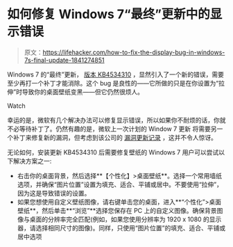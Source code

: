# 如何修复 Windows 7“最终”更新中的显示错误

> 原文：<https://lifehacker.com/how-to-fix-the-display-bug-in-windows-7s-final-update-1841274851>

Windows 7 的“最终”更新， [版本 KB4534310](https://support.microsoft.com/en-us/help/4534310/windows-7-update-kb4534310?ranMID=43674&ranEAID=je6NUbpObpQ&ranSiteID=je6NUbpObpQ-m.IQX_F6XBCQ2DAoMNnnVA&epi=je6NUbpObpQ-m.IQX_F6XBCQ2DAoMNnnVA&irgwc=1&OCID=AID2000142_aff_7795_1243925&tduid=(ir__rqecia0stkkftwf2kk0sohzg2n2xllytu1wegusv00)(7795)(1243925)(je6NUbpObpQ-m.IQX_F6XBCQ2DAoMNnnVA)()&irclickid=_rqecia0stkkftwf2kk0sohzg2n2xllytu1wegusv00) ，显然引入了一个新的错误，需要至少再打一个补丁才能消除。这个 bug 是良性的——它所做的只是在你设置为“拉伸”时导致你的桌面壁纸变黑——但它仍然很烦人。

Watch

幸运的是，微软有几个解决办法可以修复显示错误，所以如果你不耐烦的话，你就不必等待补丁了。仍然有趣的是，微软上一次计划的 Window 7 更新 将需要另一个补丁来修复新的漏洞，但考虑到该公司的 [漏洞更新记录](https://lifehacker.com/how-to-work-around-windows-10s-latest-update-issues-1838107037) ，这并不令人惊讶。

无论如何，安装更新 KB4534310 后需要修复壁纸的 Windows 7 用户可以尝试以下解决方案之一:

*   右击你的桌面背景，然后选择**【个性化】>桌面壁纸**。选择一个常用墙纸选项，并确保“图片位置”设置为填充、适合、平铺或居中。不要使用“拉伸”，因为这是导致错误的设置。
*   如果您想使用自定义壁纸图像，请右键单击您的桌面，进入**“个性化”>桌面壁纸**，然后单击**“浏览”**选择您保存在 PC 上的自定义图像。确保背景图像与桌面的分辨率完全匹配(例如，如果您使用分辨率为 1920 x 1080 的显示器，请选择相同尺寸的图像)。同样，只使用“图片位置”的填充、适合、平铺或居中选项